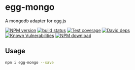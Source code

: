 # egg-mongo

A mongodb adapter for egg.js

[![NPM version][npm-image]][npm-url]
[![build status][travis-image]][travis-url]
[![Test coverage][codecov-image]][codecov-url]
[![David deps][david-image]][david-url]
[![Known Vulnerabilities][snyk-image]][snyk-url]
[![NPM download][download-image]][download-url]

[npm-image]: https://img.shields.io/npm/v/egg-mongo.svg?style=flat-square
[npm-url]: https://npmjs.org/package/egg-mongo
[travis-image]: https://img.shields.io/travis/{{org}}/egg-mongo.svg?style=flat-square
[travis-url]: https://travis-ci.org/{{org}}/egg-mongo
[codecov-image]: https://codecov.io/gh/{{org}}/egg-mongo/branch/master/graph/badge.svg
[codecov-url]: https://codecov.io/gh/{{org}}/egg-mongo
[david-image]: https://img.shields.io/david/{{org}}/egg-mongo.svg?style=flat-square
[david-url]: https://david-dm.org/{{org}}/egg-mongo
[snyk-image]: https://snyk.io/test/npm/egg-mongo/badge.svg?style=flat-square
[snyk-url]: https://snyk.io/test/npm/egg-mongo
[download-image]: https://img.shields.io/npm/dm/egg-mongo.svg?style=flat-square
[download-url]: https://npmjs.org/package/egg-mongo

## Usage

```bash
npm i egg-mongo --save
```
